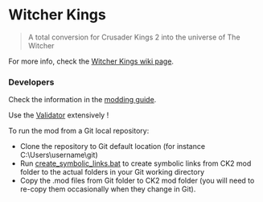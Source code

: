 # Witcher Kings

> A total conversion for Crusader Kings 2 into the universe of The Witcher

For more info, check the [Witcher Kings wiki page](http://www.ckiiwiki.com/Witcher_Kings).


### Developers

Check the information in the [modding guide](./MODDING.md).

Use the [Validator](http://www.ckiiwiki.com/The_Validator) extensively !

To run the mod from a Git local repository:
- Clone the repository to Git default location (for instance C:\Users\username\git\)
- Run [create_symbolic_links.bat](MOD/create_symbolic_links.bat) to create symbolic links from CK2 mod folder to the actual folders in your Git working directory
- Copy the .mod files from Git folder to CK2 mod folder (you will need to re-copy them occasionally when they change in Git).